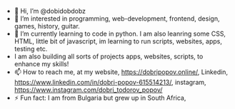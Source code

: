 - 👋 Hi, I’m @dobidobdobz
- 👀 I’m interested in programming, web-development, frontend, design, games, history, guitar.
- 🌱 I’m currently learning to code in python. I am also leanring some CSS, HTML, little bit of javascript, im learning to run scripts, websites, apps, testing etc.
- I am also building all sorts of projects apps, websites, scripts, to enhance my skills! 
- 📫 How to reach me, at my website, https://dobripopov.online/, Linkedin, https://www.linkedin.com/in/dobri-popov-615514213/, instagram, https://www.instagram.com/dobri_todorov_popov/
- ⚡ Fun fact: I am from Bulgaria but grew up in South Africa, 

